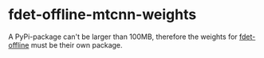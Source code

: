 # fdet-offline-mtcnn-weights

A PyPi-package can't be larger than 100MB, therefore the weights for [fdet-offline](https://github.com/vikrosj/fdet-offline) must be their own package.
